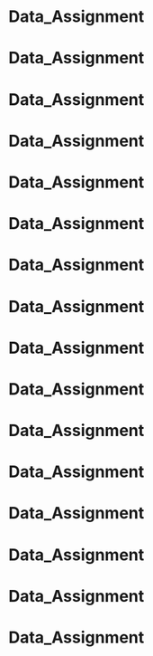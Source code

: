 # Data_Assignment
# Data_Assignment
# Data_Assignment
# Data_Assignment
# Data_Assignment
# Data_Assignment
# Data_Assignment
# Data_Assignment
# Data_Assignment
# Data_Assignment
# Data_Assignment
# Data_Assignment
# Data_Assignment
# Data_Assignment
# Data_Assignment
# Data_Assignment
